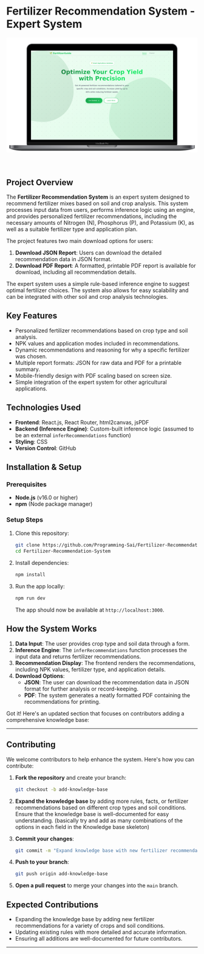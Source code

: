 # Fertilizer Recommendation System - Expert System

<div align='center'>
<a href="https://programming-sai.github.io/Fertilizer-Recommendation-System/" target="_blank" rel="noopener noreferrer">
  <picture>
    <source srcset="https://raw.githubusercontent.com/Programming-Sai/Fertilizer-Recommendation-System/snapmock-output/output_laptop.png" media="(prefers-color-scheme: dark)" />
    <source srcset="https://raw.githubusercontent.com/Programming-Sai/Fertilizer-Recommendation-System/snapmock-output/output_laptop.png" media="(prefers-color-scheme: light)" />
    <img src="https://raw.githubusercontent.com/Programming-Sai/Fertilizer-Recommendation-System/snapmock-output/output_laptop.png" alt="Fertilizer Recomendation System Site Preview" />
  </picture>
  </div>
</a>

<br>
<br>


## Project Overview

The **Fertilizer Recommendation System** is an expert system designed to recommend fertilizer mixes based on soil and crop analysis. This system processes input data from users, performs inference logic using an engine, and provides personalized fertilizer recommendations, including the necessary amounts of Nitrogen (N), Phosphorus (P), and Potassium (K), as well as a suitable fertilizer type and application plan.

The project features two main download options for users:

1. **Download JSON Report**: Users can download the detailed recommendation data in JSON format.
2. **Download PDF Report**: A formatted, printable PDF report is available for download, including all recommendation details.

The expert system uses a simple rule-based inference engine to suggest optimal fertilizer choices. The system also allows for easy scalability and can be integrated with other soil and crop analysis technologies.

## Key Features

- Personalized fertilizer recommendations based on crop type and soil analysis.
- NPK values and application modes included in recommendations.
- Dynamic recommendations and reasoning for why a specific fertilizer was chosen.
- Multiple report formats: JSON for raw data and PDF for a printable summary.
- Mobile-friendly design with PDF scaling based on screen size.
- Simple integration of the expert system for other agricultural applications.

## Technologies Used

- **Frontend**: React.js, React Router, html2canvas, jsPDF
- **Backend (Inference Engine)**: Custom-built inference logic (assumed to be an external `inferRecommendations` function)
- **Styling**: CSS
- **Version Control**: GitHub

## Installation & Setup

### Prerequisites

- **Node.js** (v16.0 or higher)
- **npm** (Node package manager)

### Setup Steps

1. Clone this repository:

   ```bash
   git clone https://github.com/Programming-Sai/Fertilizer-Recommendation-System.git
   cd Fertilizer-Recommendation-System
   ```

2. Install dependencies:

   ```bash
   npm install
   ```

3. Run the app locally:

   ```bash
   npm run dev
   ```

   The app should now be available at `http://localhost:3000`.

## How the System Works

1. **Data Input**: The user provides crop type and soil data through a form.
2. **Inference Engine**: The `inferRecommendations` function processes the input data and returns fertilizer recommendations.
3. **Recommendation Display**: The frontend renders the recommendations, including NPK values, fertilizer type, and application details.
4. **Download Options**:
   - **JSON**: The user can download the recommendation data in JSON format for further analysis or record-keeping.
   - **PDF**: The system generates a neatly formatted PDF containing the recommendations for printing.

Got it! Here's an updated section that focuses on contributors adding a comprehensive knowledge base:

---

## Contributing

We welcome contributors to help enhance the system. Here's how you can contribute:

1. **Fork the repository** and create your branch:

   ```bash
   git checkout -b add-knowledge-base
   ```

2. **Expand the knowledge base** by adding more rules, facts, or fertilizer recommendations based on different crop types and soil conditions. Ensure that the knowledge base is well-documented for easy understanding. (basically try and add as many combinations of the options in each field in the Knowledge base skeleton)

3. **Commit your changes**:

   ```bash
   git commit -m "Expand knowledge base with new fertilizer recommendations"
   ```

4. **Push to your branch**:

   ```bash
   git push origin add-knowledge-base
   ```

5. **Open a pull request** to merge your changes into the `main` branch.

## Expected Contributions

- Expanding the knowledge base by adding new fertilizer recommendations for a variety of crops and soil conditions.
- Updating existing rules with more detailed and accurate information.
- Ensuring all additions are well-documented for future contributors.

---
